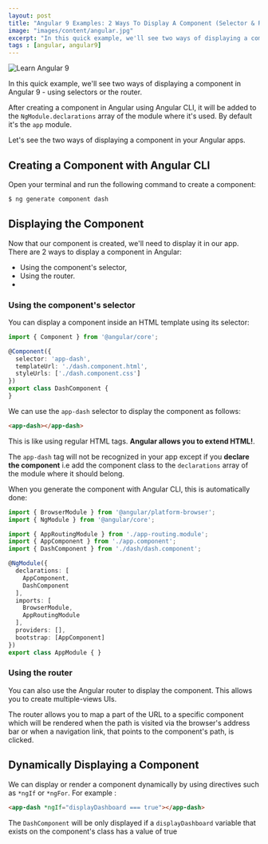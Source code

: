 ```yaml
---
layout: post
title: "Angular 9 Examples: 2 Ways To Display A Component (Selector & Router)"
image: "images/content/angular.jpg"
excerpt: "In this quick example, we'll see two ways of displaying a component in Angular 9 - using selectors or the router" 
tags : [angular, angular9] 
---
```

 

![Learn Angular 9](https://www.techiediaries.com/letslearnangular.png)

In this quick example, we'll see two ways of displaying a component in Angular 9 - using selectors or the router. 

After creating a component in Angular using Angular CLI, it will be added to the `NgModule.declarations` array of the module where it's used. By default it's the `app` module.

Let's see the two ways of displaying a component in your Angular apps.

## Creating a Component with Angular CLI

Open your terminal and run the following command to create a component:

```bash
$ ng generate component dash
``` 

## Displaying the  Component

Now that our component is created, we'll need to display it in our app. There are 2 ways to display a component in Angular:

- Using the component's selector,
- Using the router.
-   
### Using the component's selector

You can display a component inside an HTML template using its selector:

```ts
import { Component } from '@angular/core';

@Component({
  selector: 'app-dash',
  templateUrl: './dash.component.html',
  styleUrls: ['./dash.component.css']
})
export class DashComponent {
}
```

We can use the `app-dash` selector to display the component as follows:

```html
<app-dash></app-dash>
```
This is like using regular HTML tags. **Angular allows you to extend HTML!**.
 
The `app-dash` tag will not be recognized in your app except if you **declare the component** i.e add the component class to the `declarations` array of the module where it should belong. 

When you generate the component with Angular CLI, this is automatically done:

```ts
import { BrowserModule } from '@angular/platform-browser';
import { NgModule } from '@angular/core';

import { AppRoutingModule } from './app-routing.module';
import { AppComponent } from './app.component';
import { DashComponent } from './dash/dash.component';

@NgModule({
  declarations: [
    AppComponent,
    DashComponent
  ],
  imports: [
    BrowserModule,
    AppRoutingModule
  ],
  providers: [],
  bootstrap: [AppComponent]
})
export class AppModule { }
``` 
### Using the router

You can also use the Angular router to display the component. This allows you to create multiple-views UIs.

The router allows you to map a part of the URL to a specific component which will be rendered when the path is visited via the browser's address bar or when a navigation link, that points to the component's path, is clicked. 


## Dynamically Displaying a Component

We can display or render a component dynamically by using directives such as  `*ngIf` or  `*ngFor`. For example :


```html
<app-dash *ngIf="displayDashboard === true"></app-dash>
```

The `DashComponent` will be only displayed if a `displayDashboard` variable that exists on the component's class has a value of true


